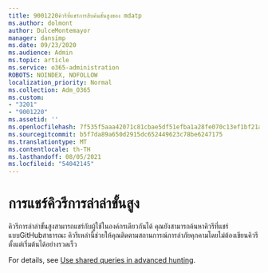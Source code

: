 ```yaml
---
title: 9001220คิวรีที่แชร์การสืบค้นขั้นสูงของ mdatp
ms.author: dolmont
author: DulceMontemayor
manager: dansimp
ms.date: 09/23/2020
ms.audience: Admin
ms.topic: article
ms.service: o365-administration
ROBOTS: NOINDEX, NOFOLLOW
localization_priority: Normal
ms.collection: Adm_O365
ms.custom:
- "3201"
- "9001220"
ms.assetid: ''
ms.openlocfilehash: 7f535f5aaa42071c81cbae5df51efba1a28fe070c13ef1bf21a78b23c10f6bbb
ms.sourcegitcommit: b5f7da89a650d2915dc652449623c78be6247175
ms.translationtype: MT
ms.contentlocale: th-TH
ms.lasthandoff: 08/05/2021
ms.locfileid: "54042145"
---
```

# <a name="sharing-advanced-hunting-queries"></a>การแชร์คิวรีการล่าล่าขั้นสูง

คิวรีการล่าล่าขั้นสูงสามารถแชร์กับผู้ใช้ในองค์กรเดียวกันได้ คุณยังสามารถค้นหาคิวรีที่แชร์แบบGitHubสาธารณะ คิวรีเหล่านี้ช่วยให้คุณติดตามสถานการณ์การล่าภัยคุกคามโดยไม่ต้องเขียนคิวรีตั้งแต่เริ่มต้นได้อย่างรวดเร็ว
  
For details, see [Use shared queries in advanced hunting](https://docs.microsoft.com/windows/security/threat-protection/microsoft-defender-atp/advanced-hunting-shared-queries).